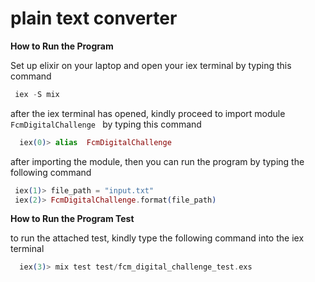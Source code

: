 # plain text converter

**How to Run the Program**

Set up  elixir on your laptop and open your iex terminal by typing this command

```elixir
 iex -S mix 
```

after the iex terminal has opened, kindly proceed to import module ``FcmDigitalChallenge `` by typing  this command

```elixir
  iex(0)> alias  FcmDigitalChallenge
```

 after importing the module, then you can run the program by typing the following command

```elixir
 iex(1)> file_path = "input.txt"
 iex(2)> FcmDigitalChallenge.format(file_path)
```

 **How to Run the Program Test**

 to run the attached test, kindly type the following command into the iex terminal

```elixir
  iex(3)> mix test test/fcm_digital_challenge_test.exs
```
